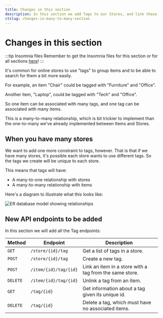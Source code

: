 ```yaml
---
title: Changes in this section
description: In this section we add Tags to our Stores, and link these to Items using a many-to-many relationship.
ctslug: changes-in-many-to-many-section
---
```


# Changes in this section

:::tip Insomnia files
Remember to get the Insomnia files for this section or for all sections [here](/insomnia-files/)!
:::

It's common for online stores to use "tags" to group items and to be able to search for them a bit more easily.

For example, an item "Chair" could be tagged with "Furniture" and "Office".

Another item, "Laptop", could be tagged with "Tech" and "Office".

So one item can be associated with many tags, and one tag can be associated with many items.

This is a many-to-many relationship, which is bit trickier to implement than the one-to-many we've already implemented between Items and Stores.

## When you have many stores

We want to add one more constraint to tags, however. That is that if we have many stores, it's possible each store wants to use different tags. So the tags we create will be unique to each store.

This means that tags will have:

- A many-to-one relationship with stores
- A many-to-many relationship with items

Here's a diagram to illustrate what this looks like:

![ER database model showing relationships](https://res.cloudinary.com/teclado/image/upload/v1689180742/courses/rest-apis-flask-python/db_model.drawio_ilgupm.png)

## New API endpoints to be added

In this section we will add all the Tag endpoints:


| Method   | Endpoint              | Description                                             |
| -------- | --------------------- | ------------------------------------------------------- |
| `GET`    | `/store/{id}/tag`     | Get a list of tags in a store.                          |
| `POST`   | `/store/{id}/tag`     | Create a new tag.                                       |
| `POST`   | `/item/{id}/tag/{id}` | Link an item in a store with a tag from the same store. |
| `DELETE` | `/item/{id}/tag/{id}` | Unlink a tag from an item.                              |
| `GET`    | `/tag/{id}`           | Get information about a tag given its unique id.        |
| `DELETE` | `/tag/{id}`           | Delete a tag, which must have no associated items.      |